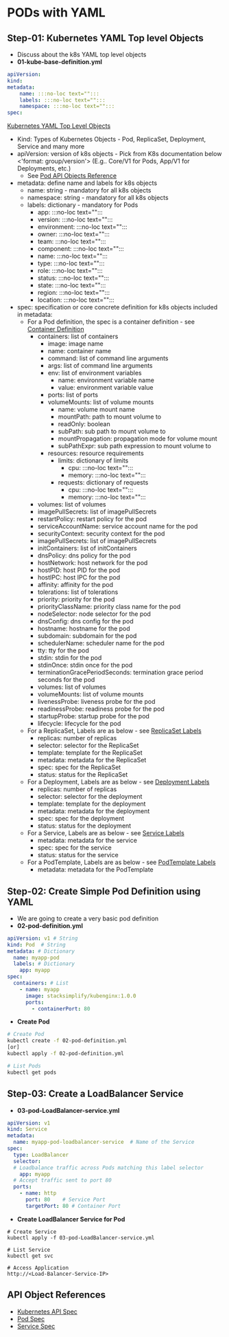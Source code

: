 # PODs with YAML

## Step-01: Kubernetes YAML Top level Objects

- Discuss about the k8s YAML top level objects
- **01-kube-base-definition.yml**

```yml
apiVersion:
kind:
metadata:
    name: :::no-loc text="":::
    labels: :::no-loc text="":::
    namespace: :::no-loc text="":::
spec:
```

[Kubernetes YAML Top Level Objects](https://kubernetes.io/docs/tutorials/kubernetes-basics/kubernetes-yaml/kubernetes-yaml-top-level-objects/)

- Kind: Types of Kubernetes Objects - Pod, ReplicaSet, Deployment, Service and many more
- apiVersion: version of k8s objects - Pick from K8s documentation below <'format: group/version'> (E.g.. Core/V1 for Pods, App/V1 for Deployments, etc.)
  - See [Pod API Objects Reference](https://kubernetes.io/docs/reference/generated/kubernetes-api/v1.19/#pod-v1-core)
- metadata: define name and labels for k8s objects
  - name: string - mandatory for all k8s objects
  - namespace: string - mandatory for all k8s objects
  - labels: dictionary - mandatory for Pods
    - app: :::no-loc text="":::
    - version: :::no-loc text="":::
    - environment: :::no-loc text="":::
    - owner: :::no-loc text="":::
    - team: :::no-loc text="":::
    - component: :::no-loc text="":::
    - name: :::no-loc text="":::
    - type: :::no-loc text="":::
    - role: :::no-loc text="":::
    - status: :::no-loc text="":::
    - state: :::no-loc text="":::
    - region: :::no-loc text="":::
    - location: :::no-loc text="":::
- spec: specification or core concrete definition for k8s objects included in metadata:
  - For a Pod definition, the spec is a container definition - see [Container Definition](https://kubernetes.io/docs/tutorials/in-depth-kubernetes-application-development-user-guide/#container-definition)
    - containers: list of containers
      - image: image name
      - name: container name
      - command: list of command line arguments
      - args: list of command line arguments
      - env: list of environment variables
        - name: environment variable name
        - value: environment variable value
      - ports: list of ports
      - volumeMounts: list of volume mounts
        - name: volume mount name
        - mountPath: path to mount volume to
        - readOnly: boolean
        - subPath: sub path to mount volume to
        - mountPropagation: propagation mode for volume mount
        - subPathExpr: sub path expression to mount volume to
      - resources: resource requirements
        - limits: dictionary of limits
          - cpu: :::no-loc text="":::
          - memory: :::no-loc text="":::
        - requests: dictionary of requests
          - cpu: :::no-loc text="":::
          - memory: :::no-loc text="":::
    - volumes: list of volumes
    - imagePullSecrets: list of imagePullSecrets
    - restartPolicy: restart policy for the pod
    - serviceAccountName: service account name for the pod
    - securityContext: security context for the pod
    - imagePullSecrets: list of imagePullSecrets
    - initContainers: list of initContainers
    - dnsPolicy: dns policy for the pod
    - hostNetwork: host network for the pod
    - hostPID: host PID for the pod
    - hostIPC: host IPC for the pod
    - affinity: affinity for the pod
    - tolerations: list of tolerations
    - priority: priority for the pod
    - priorityClassName: priority class name for the pod
    - nodeSelector: node selector for the pod
    - dnsConfig: dns config for the pod
    - hostname: hostname for the pod
    - subdomain: subdomain for the pod
    - schedulerName: scheduler name for the pod
    - tty: tty for the pod
    - stdin: stdin for the pod
    - stdinOnce: stdin once for the pod
    - terminationGracePeriodSeconds: termination grace period seconds for the pod
    - volumes: list of volumes
    - volumeMounts: list of volume mounts
    - livenessProbe: liveness probe for the pod
    - readinessProbe: readiness probe for the pod
    - startupProbe: startup probe for the pod
    - lifecycle: lifecycle for the pod
  - For a ReplicaSet, Labels are as below - see [ReplicaSet Labels](https://kubernetes.io/docs/reference/generated/kubernetes-api/v1.19/#replicaset-v1-apps)
    - replicas: number of replicas
    - selector: selector for the ReplicaSet
    - template: template for the ReplicaSet
    - metadata: metadata for the ReplicaSet
    - spec: spec for the ReplicaSet
    - status: status for the ReplicaSet
  - For a Deployment, Labels are as below - see [Deployment Labels](https://kubernetes.io/docs/reference/generated/kubernetes-api/v1.19/#deployment-v1-apps)
    - replicas: number of replicas
    - selector: selector for the deployment
    - template: template for the deployment
    - metadata: metadata for the deployment
    - spec: spec for the deployment
    - status: status for the deployment
  - For a Service, Labels are as below - see [Service Labels](https://kubernetes.io/docs/reference/generated/kubernetes-api/v1.19/#service-v1-core)
    - metadata: metadata for the service
    - spec: spec for the service
    - status: status for the service
  - For a PodTemplate, Labels are as below - see [PodTemplate Labels](https://kubernetes.io/docs/reference/generated/kubernetes-api/v1.19/#podtemplate-v1-core)
    - metadata: metadata for the PodTemplate
  
## Step-02: Create Simple Pod Definition using YAML

- We are going to create a very basic pod definition
- **02-pod-definition.yml**

```yml
apiVersion: v1 # String
kind: Pod  # String
metadata: # Dictionary
  name: myapp-pod
  labels: # Dictionary 
    app: myapp         
spec:
  containers: # List
    - name: myapp
      image: stacksimplify/kubenginx:1.0.0
      ports:
        - containerPort: 80
```

- **Create Pod**

```bash
# Create Pod
kubectl create -f 02-pod-definition.yml
[or]
kubectl apply -f 02-pod-definition.yml

# List Pods
kubectl get pods
```

## Step-03: Create a LoadBalancer Service
- **03-pod-LoadBalancer-service.yml**
```yml
apiVersion: v1
kind: Service
metadata:
  name: myapp-pod-loadbalancer-service  # Name of the Service
spec:
  type: LoadBalancer
  selector:
  # Loadbalance traffic across Pods matching this label selector
    app: myapp
  # Accept traffic sent to port 80    
  ports: 
    - name: http
      port: 80    # Service Port
      targetPort: 80 # Container Port
```
- **Create LoadBalancer Service for Pod**
```
# Create Service
kubectl apply -f 03-pod-LoadBalancer-service.yml

# List Service
kubectl get svc

# Access Application
http://<Load-Balancer-Service-IP>

```

## API Object References
- [Kubernetes API Spec](https://kubernetes.io/docs/reference/generated/kubernetes-api/v1.19/)
- [Pod Spec](https://kubernetes.io/docs/reference/generated/kubernetes-api/v1.19/#pod-v1-core)
- [Service Spec](https://kubernetes.io/docs/reference/generated/kubernetes-api/v1.19/#service-v1-core)


